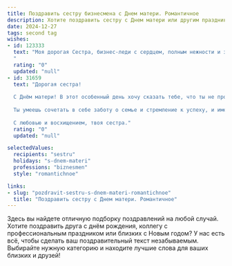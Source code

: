 ```yaml
---
title: Поздравить сестру бизнесмена с Днем матери. Романтичное
description: Хотите поздравить сестру с Днем матери или другим праздником? Наш ИИ создаст незабываемое поздравление, а вы обязательно выделитесь среди других.  
date: 2024-12-27
tags: second tag
wishes:
- id: 123333
  text: "Моя дорогая Сестра, бизнес-леди с сердцем, полным нежности и заботы! В этот чудесный День матери я хочу сказать тебе, как сильно я тебя люблю и восхищаюсь твоей силой, твоим умением всё успевать и при этом оставаться такой нежной и отзывчивой.  Пусть твой успех вдохновляет, а любовь родных согревает.  Будь счастлива, моя дорогая, и знай, что ты – лучшая Сестра и замечательная женщина! С праздником!
  "
  rating: "0"
  updated: "null"
- id: 31659
  text: "Дорогая сестра!
  
  С Днём матери! В этот особенный день хочу сказать тебе, что ты не просто удивительная мама, но и вдохновляющая бизнесвумен. Твоя стойкость, мудрость и нежность в каждодневной жизни — это настоящий пример для всех нас.
  
  Ты умеешь сочетать в себе заботу о семье и стремление к успеху, и именно это делает тебя такой уникальной. Пусть каждый день будет наполнен радостью и теплом, а твои мечты всегда находят путь к осуществлению.
  
  С любовью и восхищением, твоя сестра."
  rating: "0"
  updated: "null"

selectedValues:
  recipients: "sestru"
  holidays: "s-dnem-materi"
  professions: "biznesmen"
  style: "romantichnoe"

links:
- slug: "pozdravit-sestru-s-dnem-materi-romantichnoe"
  title: "Поздравить сестру с Днем матери. Романтичное"
---
```


Здесь вы найдете отличную подборку поздравлений на любой случай.
Хотите поздравить друга с днём рождения, коллегу с профессиональным праздником или близких с Новым годом? У нас есть всё, чтобы сделать ваш поздравительный текст незабываемым. Выбирайте нужную категорию и находите лучшие слова для ваших близких и друзей!
